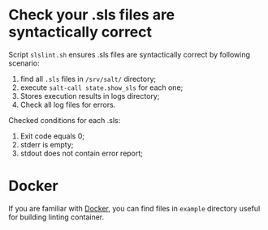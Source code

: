 # Check your .sls files are syntactically correct

Script `slslint.sh` ensures .sls files are syntactically correct by following scenario:

1. find all `.sls` files in `/srv/salt/` directory;
2. execute `salt-call state.show_sls` for each one;
3. Stores execution results in logs directory;
4. Check all log files for errors.

Checked conditions for each .sls:

1. Exit code equals 0;
2. stderr is empty;
3. stdout does not contain error report;

# Docker

If you are familiar with [Docker](https://www.docker.com/),
you can find files in `example` directory useful for building linting container.
